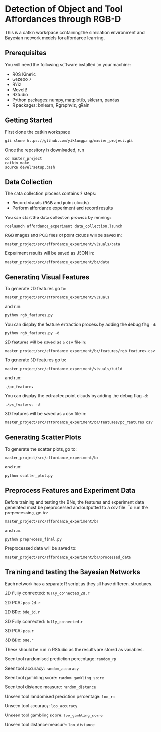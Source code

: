 # Detection of Object and Tool Affordances through RGB-D
This is a catkin workspace containing the simulation environment and Bayesian network models for affordance learning.

## Prerequisites
You will need the following software installed on your machine:
- ROS Kinetic
- Gazebo 7
- RViz
- MoveIt!
- RStudio
- Python packages: numpy, matplotlib, sklearn, pandas
- R packages: bnlearn, Rgraphviz, gRain

## Getting Started
First clone the catkin workspace

`git clone https://github.com/yiklungpang/master_project.git`

Once the repository is downloaded, run
```
cd master_project
catkin_make
source devel/setup.bash
```
## Data Collection
The data collection process contains 2 steps:
- Record visuals (RGB and point clouds)
- Perform affordance experiment and record results

You can start the data collection process by running:

`roslaunch affordance_experiment data_collection.launch`

RGB images and PCD files of point clouds will be saved in:

`master_project/src/affordance_experiment/visuals/data`

Experiment results will be saved as JSON in:

`master_project/src/affordance_experiment/bn/data`

## Generating Visual Features
To generate 2D features go to:

`master_project/src/affordance_experiment/visuals`

and run:

`python rgb_features.py`

You can display the feature extraction process by adding the debug flag `-d`:

`python rgb_features.py -d`

2D features will be saved as a csv file in:

`master_project/src/affordance_experiment/bn/features/rgb_features.csv`

To generate 3D features go to:

`master_project/src/affordance_experiment/visuals/build`

and run:

`./pc_features`

You can display the extracted point clouds by adding the debug flag `-d`:

`./pc_features -d`

3D features will be saved as a csv file in:

`master_project/src/affordance_experiment/bn/features/pc_features.csv`

## Generating Scatter Plots
To generate the scatter plots, go to:

`master_project/src/affordance_experiment/bn`

and run:

`python scatter_plot.py`

## Preprocess Features and Experiment Data
Before training and testing the BNs, the features and experiment data generated must be preprocessed and outputted to a csv file.
To run the preprocessing, go to:

`master_project/src/affordance_experiment/bn`

and run:

`python preprocess_final.py`

Preprocessed data will be saved to:

`master_project/src/affordance_experiment/bn/processed_data`

## Training and testing the Bayesian Networks
Each network has a separate R script as they all have different structures.

2D Fully connected: `fully_connected_2d.r`

2D PCA: `pca_2d.r`

2D BDe: `bde_2d.r`

3D Fully connected: `fully_connected.r`

3D PCA: `pca.r`

3D BDe: `bde.r`

These should be run in RStudio as the results are stored as variables.

Seen tool randomised prediction percentage: `random_rp`

Seen tool accuracy: `random_accuracy`

Seen tool gambling score: `random_gambling_score`

Seen tool distance measure: `random_distance`

Unseen tool randomised prediction percentage: `loo_rp`

Unseen tool accuracy: `loo_accuracy`

Unseen tool gambling score: `loo_gambling_score`

Unseen tool distance measure: `loo_distance`
